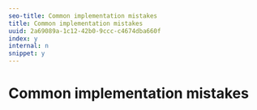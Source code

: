 ```yaml
---
seo-title: Common implementation mistakes
title: Common implementation mistakes
uuid: 2a69089a-1c12-42b0-9ccc-c4674dba660f
index: y
internal: n
snippet: y
---
```


# Common implementation mistakes

